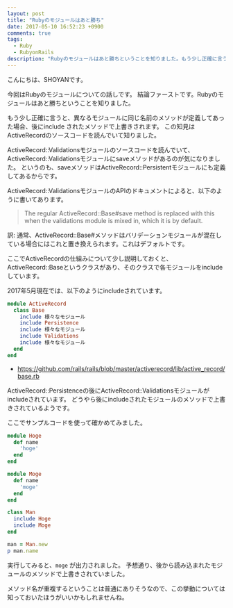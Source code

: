 ```yaml
---
layout: post
title: "Rubyのモジュールはあと勝ち"
date: 2017-05-10 16:52:23 +0900
comments: true
tags: 
  - Ruby 
  - RubyonRails
description: "Rubyのモジュールはあと勝ちということを知りました。もう少し正確に言うと、異なるモジュールに同じ名前のメソッドが定義してあった場合、後にinclude されたメソッドで上書きされます。"
---
```


こんにちは、SHOYANです。

今回はRubyのモジュールについての話しです。
結論ファーストです。Rubyのモジュールはあと勝ちということを知りました。

もう少し正確に言うと、異なるモジュールに同じ名前のメソッドが定義してあった場合、後にinclude されたメソッドで上書きされます。
この知見はActiveRecordのソースコードを読んでいて知りました。

ActiveRecord::Validationsモジュールのソースコードを読んでいて、ActiveRecord::Validationsモジュールにsaveメソッドがあるのが気になりました。
というのも、saveメソッドはActiveRecord::Persistentモジュールにも定義してあるからです。

ActiveRecord::ValidationsモジュールのAPIのドキュメントによると、以下のように書いてあります。

> The regular ActiveRecord::Base#save method is replaced with this when the validations module is mixed in, which it is by default.

訳: 通常、ActiveRecord::Base#メソッドはバリデーションモジュールが混在している場合にはこれと置き換えられます。これはデフォルトです。

ここでActiveRecordの仕組みについて少し説明しておくと、ActiveRecord::Baseというクラスがあり、そのクラスで各モジュールをincludeしています。

2017年5月現在では、以下のようにincludeされています。

```ruby
module ActiveRecord
  class Base
    include 様々なモジュール
    include Persistence
    include 様々なモジュール
    include Validations
    include 様々なモジュール
  end
end
```

* https://github.com/rails/rails/blob/master/activerecord/lib/active_record/base.rb

ActiveRecord::Persistenceの後にActiveRecord::Validationsモジュールがincludeされています。
どうやら後にincludeされたモジュールのメソッドで上書きされているようです。

ここでサンプルコードを使って確かめてみました。

```ruby
module Hoge
  def name
    'hoge'
  end
end

module Moge
  def name
    'moge'
  end
end

class Man
  include Hoge
  include Moge
end

man = Man.new
p man.name
```

実行してみると、`moge` が出力されました。
予想通り、後から読み込まれたモジュールのメソッドで上書きされていました。

メソッド名が重複するということは普通にありそうなので、この挙動については知っておいたほうがいいかもしれませんね。
